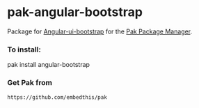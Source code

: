 pak-angular-bootstrap
===

Package for [Angular-ui-bootstrap](http://angular-ui.github.io/bootstrap/)
for the [Pak Package Manager](https://github.com/embedthis/pak).

### To install:

pak install angular-bootstrap

### Get Pak from

    https://github.com/embedthis/pak

